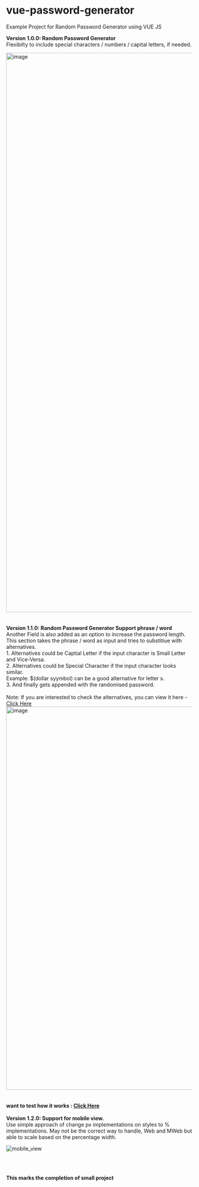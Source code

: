 # vue-password-generator
Example Project for Random Password Generator using VUE JS

<b>Version 1.0.0: Random Password Generator </b><br>
Flexibilty to include special characters / numbers / capital letters, if needed.

<img width="1512" alt="image" src="https://github.com/shreyas18jan/vue-password-generator/assets/16950889/0c15d9e5-e429-4fea-a6cf-ee26db12704c">
<br>
<br>
<br>
<b>Version 1.1.0: Random Password Generator Support phrase / word </b><br>
Another Field is also added as an option to increase the password length. This section takes the phrase / word as input and tries to substitiue with alternatives.<br>
1. Alternatives could be Captial Letter if the input character is Small Letter and Vice-Versa.<br>
2. Alternatives could be Special Character if the input character looks similar.<br>
Example: $(dollar syymbol) can be a good alternative for letter s.<br>
3. And finally gets appended with the randomised password.<br>
<br>Note: If you are interested to check the alternatives, you can view it here - <a href="https://github.com/shreyas18jan/vue-password-generator/blob/main/src/constant.js" target="_blank">Click Here</a>

<img width="1036" alt="image" src="https://github.com/shreyas18jan/vue-password-generator/assets/16950889/e6f379ec-60f6-4ff9-b094-814d25c98915">
<br>
<br>
<br>
<b>want to test how it works : <a href="https://shreyas18jan.github.io/vue-password-generator/" target="_blank">Click Here</a></b>
<br>
<br>
<b>Version 1.2.0: Support for mobile view.</b><br>
Use simple approach of change px implementations on styles to % implementations.
May not be the correct way to handle, Web and MWeb but able to scale based on the percentage width.
<br>

![mobile_view](https://github.com/user-attachments/assets/dff6b482-de96-4e88-9de4-6355a3d3b079)

<br>
<br>

<b> This marks the completion of small project </b>

<br>
<br>

